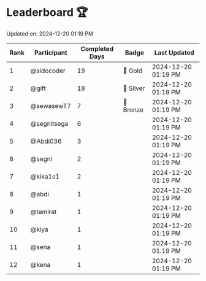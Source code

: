 # Leaderboard 🏆

Updated on: 2024-12-20 01:19 PM

| Rank | Participant       | Completed Days | Badge      | Last Updated         |
|------|-------------------|----------------|------------|----------------------|
| 1    | @sidocoder        | 19             | 🏅 Gold     | 2024-12-20 01:19 PM |
| 2    | @gift             | 18             | 🥈 Silver   | 2024-12-20 01:19 PM |
| 3    | @sewasewT7        | 7              | 🥉 Bronze   | 2024-12-20 01:19 PM |
| 4    | @segnitsega       | 6              |            | 2024-12-20 01:19 PM |
| 5    | @Abdi036          | 3              |            | 2024-12-20 01:19 PM |
| 6    | @segni            | 2              |            | 2024-12-20 01:19 PM |
| 7    | @kika1s1          | 2              |            | 2024-12-20 01:19 PM |
| 8    | @abdi             | 1              |            | 2024-12-20 01:19 PM |
| 9    | @tamirat          | 1              |            | 2024-12-20 01:19 PM |
| 10   | @kiya             | 1              |            | 2024-12-20 01:19 PM |
| 11   | @sena             | 1              |            | 2024-12-20 01:19 PM |
| 12   | @kena             | 1              |            | 2024-12-20 01:19 PM |
